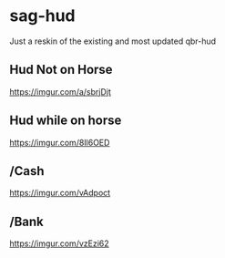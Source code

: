 # sag-hud

Just a reskin of the existing and most updated qbr-hud

## Hud Not on Horse
https://imgur.com/a/sbrjDjt

## Hud while on horse
https://imgur.com/8Il6OED

## /Cash
https://imgur.com/vAdpoct

## /Bank
https://imgur.com/vzEzi62

